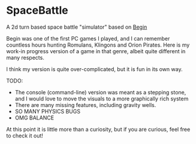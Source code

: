 # SpaceBattle

A 2d turn based space battle "simulator" based on [Begin](https://en.wikipedia.org/wiki/Begin_(video_game))

Begin was one of the first PC games I played, and I can remember countless hours hunting Romulans, Klingons and Orion Pirates.
Here is my work-in progress version of a game in that genre, albeit quite different in many respects.

I think my version is quite over-complicated, but it is fun in its own way.

TODO:
- The console (command-line) version was meant as a stepping stone, and I would love to move the visuals to a more graphically rich system
- There are many missing features, including gravity wells.
- SO MANY PHYSICS BUGS
- OMG BALANCE

At this point it is little more than a curiosity, but if you are curious, feel free to check it out!
